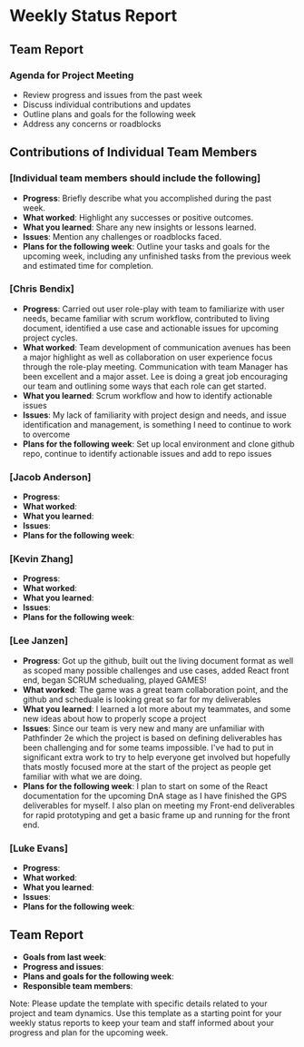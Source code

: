 # Weekly Status Report

## Team Report

### Agenda for Project Meeting

- Review progress and issues from the past week
- Discuss individual contributions and updates
- Outline plans and goals for the following week
- Address any concerns or roadblocks

## Contributions of Individual Team Members

### [Individual team members should include the following]

- **Progress**: Briefly describe what you accomplished during the past week.
- **What worked**: Highlight any successes or positive outcomes.
- **What you learned**: Share any new insights or lessons learned.
- **Issues**: Mention any challenges or roadblocks faced.
- **Plans for the following week**: Outline your tasks and goals for the upcoming week, including any unfinished tasks from the previous week and estimated time for completion.

### [Chris Bendix]

- **Progress**: Carried out user role-play with team to familiarize with user needs, became familiar with scrum workflow, contributed to living document, identified a use case and actionable issues for upcoming project cycles. 
- **What worked**: Team development of communication avenues has been a major highlight as well as collaboration on user experience focus through the role-play meeting. Communication with team Manager has been excellent and a major asset. Lee is doing a great job encouraging our team and outlining some ways that each role can get started. 
- **What you learned**: Scrum workflow and how to identify actionable issues
- **Issues**: My lack of familiarity with project design and needs, and issue identification and management, is something I need to continue to work to overcome
- **Plans for the following week**: Set up local environment and clone github repo, continue to identify actionable issues and add to repo issues

### [Jacob Anderson]

- **Progress**:
- **What worked**:
- **What you learned**:
- **Issues**:
- **Plans for the following week**:

### [Kevin Zhang]

- **Progress**:
- **What worked**:
- **What you learned**:
- **Issues**:
- **Plans for the following week**:

### [Lee Janzen]

- **Progress**: Got up the github, built out the living document format as well as scoped many possible challenges and use cases, added React front end, began SCRUM schedualing, played GAMES!
- **What worked**: The game was a great team collaboration point, and the github and scheduale is looking great so far for my deliverables
- **What you learned**: I learned a lot more about my teammates, and some new ideas about how to properly scope a project
- **Issues**: Since our team is very new and many are unfamiliar with Pathfinder 2e which the project is based on defining deliverables has been challenging and for some teams impossible. I've had to put in significant extra work to try to help everyone get involved but hopefully thats mostly focused more at the start of the project as people get familiar with what we are doing.
- **Plans for the following week**: I plan to start on some of the React documentation for the upcoming DnA stage as I have finished the GPS deliverables for myself. I also plan on meeting my Front-end deliverables for rapid prototyping and get a basic frame up and running for the front end.

### [Luke Evans]

- **Progress**:
- **What worked**:
- **What you learned**:
- **Issues**:
- **Plans for the following week**:

## Team Report

- **Goals from last week**:
- **Progress and issues**:
- **Plans and goals for the following week**:
- **Responsible team members**:

Note: Please update the template with specific details related to your project and team dynamics. Use this template as a starting point for your weekly status reports to keep your team and staff informed about your progress and plan for the upcoming week.
